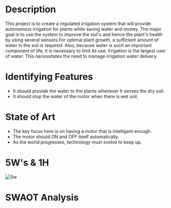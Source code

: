 # Description

This project  is to create a  regulated irrigation system that will provide autonomous irrigation for plants while saving water and money. 
The major goal is to use the system to improve the soil's and hence the plant's health by using several sensors.For optimal plant growth, 
a sufficient amount of water in the soil is required. Also, because water is such an important component of life, it is necessary to limit
its use. Irrigation is the largest user of water. This necessitates the need to manage irrigation water delivery.

# Identifying Features
* It should provide the water to the plants whenever it senses the dry soil.
* It should stop the water of the motor when there is wet soil.
# State of Art
* The key focus here is on having a motor that is intelligent enough.
* The motor should ON and OFF itself automatically.
* As the world progresses, technology must evolve to keep up.
# 5W's & 1H
![5w](https://user-images.githubusercontent.com/88649955/157063478-bd4181d3-6592-4b48-a3d3-1ac3b72ad7d1.JPG)
# SWAOT Analysis
